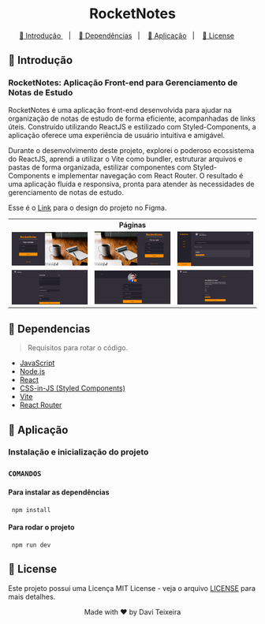 <h1 align="center"> RocketNotes </h1>

<p align="center">
  <a href="#Introducao"> 🧩 Introdução </a>&nbsp;&nbsp;&nbsp;|&nbsp;&nbsp;&nbsp;
  <a href="#Dependencias"> 🧪 Dependências</a>&nbsp;&nbsp;&nbsp;|&nbsp;&nbsp;&nbsp;
  <a href="#Aplicacao"> 🚀 Aplicação</a>&nbsp;&nbsp;&nbsp;|&nbsp;&nbsp;&nbsp;
  <a href="#Licensa"> 📝 License</a>&nbsp;&nbsp;&nbsp;&nbsp;&nbsp;&nbsp;
</p>

<a id="Introducao"></a>
## 🧩 Introdução

### RocketNotes: Aplicação Front-end para Gerenciamento de Notas de Estudo

RocketNotes é uma aplicação front-end desenvolvida para ajudar na organização de notas de estudo de forma eficiente, acompanhadas de links úteis. Construído utilizando ReactJS e estilizado com Styled-Components, a aplicação oferece uma experiência de usuário intuitiva e amigável.

Durante o desenvolvimento deste projeto, explorei o poderoso ecossistema do ReactJS, aprendi a utilizar o Vite como bundler, estruturar arquivos e pastas de forma organizada, estilizar componentes com Styled-Components e implementar navegação com React Router. O resultado é uma aplicação fluida e responsiva, pronta para atender às necessidades de gerenciamento de notas de estudo.

Esse é o <a href="https://www.figma.com/file/hbBzycZDR4WGSVWyK5aOqV/RocketNotes/duplicate?type=design&node-id=0-1&mode=design">Link</a> para o design do projeto no Figma.

<div align="center">
  <table>
    <tr>
      <th colspan='3'>Páginas</th>
    </tr>
    <tr>
      <td><img src="./src/assets/01.png" /></td>
      <td><img src="./src/assets/02.png" /></td>
      <td><img src="./src/assets/03.png" /></td>
    </tr>
    <tr>
      <td><img src="./src/assets/04.png" /></td>
      <td><img src="./src/assets/05.png" /></td>
      <td><img src="./src/assets/06.png" /></td>
    </tr>
  </table>
</div>

<a id="Dependencias"></a>
## 🧪 Dependencias
> Requisitos para rotar o código.

- [JavaScript](https://developer.mozilla.org/pt-BR/docs/Web/JavaScript)
- [Node.js](https://nodejs.org/en)
- [React](https://react.dev/)
- [CSS-in-JS (Styled Components)](https://styled-components.com/)
- [Vite](https://vitejs.dev/)
- [React Router](https://reactrouter.com/en/main)

<a id="Aplicacao"></a>
## 🚀 Aplicação

### Instalação e inicialização do projeto

### ```COMANDOS```

#### Para instalar as dependências
```
 npm install
```

#### Para rodar o projeto
```
 npm run dev
```

<a id="Licensa"></a>
## 📝 License

Este projeto possui uma Licença MIT License - veja o arquivo [LICENSE](./LICENSE) para mais detalhes.

<div align="center">
  Made with ❤️ by Davi Teixeira
</div>
